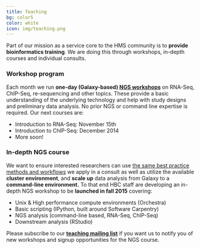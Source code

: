 ```yaml
---
title: Teaching
bg: color5
color: white
icon: img/teaching.png
---
```


Part of our mission as a service core to the HMS community is to **provide bioinformatics training**. We are doing this through workshops, in-depth courses and individual consults.


### Workshop program 

Each month we run **one-day (Galaxy-based) [NGS workshops](http://scriptogr.am/ohofmann/about)** on RNA-Seq, ChIP-Seq, re-sequencing and other topics. These provide a basic understanding of the underlying technology and help with study designs and preliminary data analysis. No prior NGS or command line expertise is required. Our next courses are: 

* Introduction to RNA-Seq: November 15th
* Introduction to ChIP-Seq: December 2014
* More soon!

### In-depth NGS course

We want to ensure interested researchers can use [the same best practice methods and workflows](https://bcbio-nextgen.readthedocs.org/) we apply in a consult as well as utilize the available **cluster environment**, and **scale up** data analysis from Galaxy to a **command-line environment.** To that end HBC staff are developing an in-depth NGS workshop to be **launched in fall 2015** covering:

* Unix & High performance compute environments (Orchestra)
* Basic scripting (IPython, built around Software Carpentry)
* NGS analysis (command-line based, RNA-Seq, ChIP-Seq)
* Downstream analysis (RStudio)

Please subscribe to our **[teaching mailing list](TBA)** if you want us to notify you of new workshops and signup opportunities for the NGS course.

